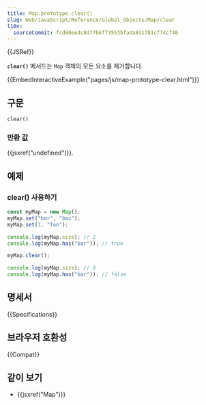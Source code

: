 ```yaml
---
title: Map.prototype.clear()
slug: Web/JavaScript/Reference/Global_Objects/Map/clear
l10n:
  sourceCommit: fcd80ee4c8477b6f73553bfada841781cf74cf46
---
```


{{JSRef}}

**`clear()`** 메서드는 `Map` 객체의 모든 요소를 제거합니다.

{{EmbedInteractiveExample("pages/js/map-prototype-clear.html")}}

## 구문

```js-nolint
clear()
```

### 반환 값

{{jsxref("undefined")}}.

## 예제

### clear() 사용하기

```js
const myMap = new Map();
myMap.set("bar", "baz");
myMap.set(1, "foo");

console.log(myMap.size); // 2
console.log(myMap.has("bar")); // true

myMap.clear();

console.log(myMap.size); // 0
console.log(myMap.has("bar")); // false
```

## 명세서

{{Specifications}}

## 브라우저 호환성

{{Compat}}

## 같이 보기

- {{jsxref("Map")}}
